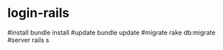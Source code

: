 # login-rails

#install
bundle install
#update
bundle update
#migrate
rake db:migrate
#server
rails s
